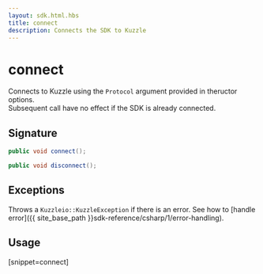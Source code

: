 ```yaml
---
layout: sdk.html.hbs
title: connect
description: Connects the SDK to Kuzzle
---
```


# connect

Connects to Kuzzle using the `Protocol` argument provided in theructor options.  
Subsequent call have no effect if the SDK is already connected.

## Signature

```csharp
public void connect();

public void disconnect();

```

## Exceptions

Throws a `Kuzzleio::KuzzleException` if there is an error. See how to [handle error]({{ site_base_path }}sdk-reference/csharp/1/error-handling).

## Usage

[snippet=connect]
